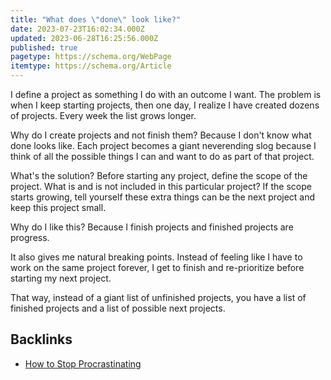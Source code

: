 ```yaml
---
title: "What does \"done\" look like?"
date: 2023-07-23T16:02:34.000Z
updated: 2023-06-28T16:25:56.000Z
published: true
pagetype: https://schema.org/WebPage
itemtype: https://schema.org/Article
---
```


I define a project as something I do with an outcome I want. The problem is when I keep starting projects, then one day, I realize I have created dozens of projects. Every week the list grows longer.

Why do I create projects and not finish them? Because I don't know what done looks like. Each project becomes a giant neverending slog because I think of all the possible things I can and want to do as part of that project.

What's the solution? Before starting any project, define the scope of the project. What is and is not included in this particular project? If the scope starts growing, tell yourself these extra things can be the next project and keep this project small.

Why do I like this? Because I finish projects and finished projects are progress.

It also gives me natural breaking points. Instead of feeling like I have to work on the same project forever, I get to finish and re-prioritize before starting my next project.

That way, instead of a giant list of unfinished projects, you have a list of finished projects and a list of possible next projects.

## Backlinks

* [How to Stop Procrastinating](/procrastination/)

